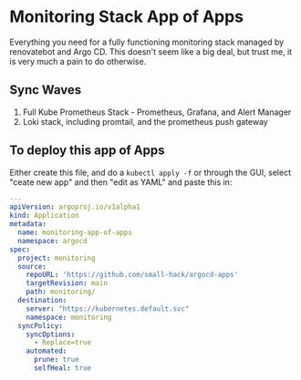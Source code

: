 # Monitoring Stack App of Apps
Everything you need for a fully functioning monitoring stack managed by renovatebot and Argo CD. This doesn't seem like a big deal, but trust me, it is very much a pain to do otherwise.

## Sync Waves
1. Full Kube Prometheus Stack - Prometheus, Grafana, and Alert Manager
2. Loki stack, including promtail, and the prometheus push gateway

## To deploy this app of Apps
Either create this file, and do a `kubectl apply -f` or through the GUI, select "ceate new app" and then "edit as YAML" and paste this in:

```yaml
---
apiVersion: argoproj.io/v1alpha1
kind: Application
metadata:
  name: monitoring-app-of-apps
  namespace: argocd
spec:
  project: monitoring
  source:
    repoURL: 'https://github.com/small-hack/argocd-apps'
    targetRevision: main
    path: monitoring/
  destination:
    server: "https://kubernetes.default.svc"
    namespace: monitoring
  syncPolicy:
    syncOptions:
      - Replace=true
    automated:
      prune: true
      selfHeal: true
```
